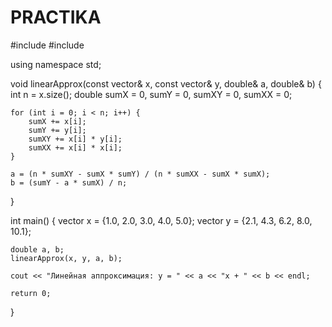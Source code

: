 # PRACTIKA
#include <iostream>
#include <vector>

using namespace std;

void linearApprox(const vector<double>& x, const vector<double>& y, double& a, double& b) {
    int n = x.size();
    double sumX = 0, sumY = 0, sumXY = 0, sumXX = 0;

    for (int i = 0; i < n; i++) {
        sumX += x[i];
        sumY += y[i];
        sumXY += x[i] * y[i];
        sumXX += x[i] * x[i];
    }

    a = (n * sumXY - sumX * sumY) / (n * sumXX - sumX * sumX);
    b = (sumY - a * sumX) / n;
}

int main() {
    vector<double> x = {1.0, 2.0, 3.0, 4.0, 5.0};
    vector<double> y = {2.1, 4.3, 6.2, 8.0, 10.1};

    double a, b;
    linearApprox(x, y, a, b);

    cout << "Линейная аппроксимация: y = " << a << "x + " << b << endl;

    return 0;
}
